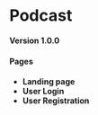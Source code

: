 # Podcast

**Version 1.0.0**

<h4>Pages<h4>
<ul>
  <li>Landing page</li>
  <li>User Login</li>
  <li>User Registration</li>
</ul>
